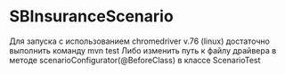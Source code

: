 # SBInsuranceScenario
Для запуска с использованием chromedriver v.76 (linux) достаточно
выполнить команду mvn test
Либо изменить путь к файлу драйвера 
в методе scenarioConfigurator(@BeforeClass) в классе ScenarioTest
